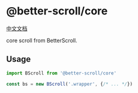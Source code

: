 # @better-scroll/core

[中文文档](https://github.com/ustbhuangyi/better-scroll/blob/master/packages/core/README_zh-CN.md)

core scroll from BetterScroll.

## Usage

```js
import BScroll from '@better-scroll/core'

const bs = new BScroll('.wrapper', {/* ... */})
```
